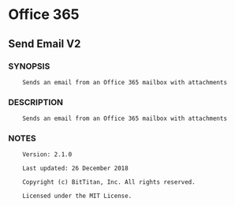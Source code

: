 # Office 365
## Send Email V2
### SYNOPSIS
```
    Sends an email from an Office 365 mailbox with attachments
```
### DESCRIPTION
```
    Sends an email from an Office 365 mailbox with attachments
```
### NOTES
```
    Version: 2.1.0
    Last updated: 26 December 2018
    Copyright (c) BitTitan, Inc. All rights reserved.
    Licensed under the MIT License.
```

